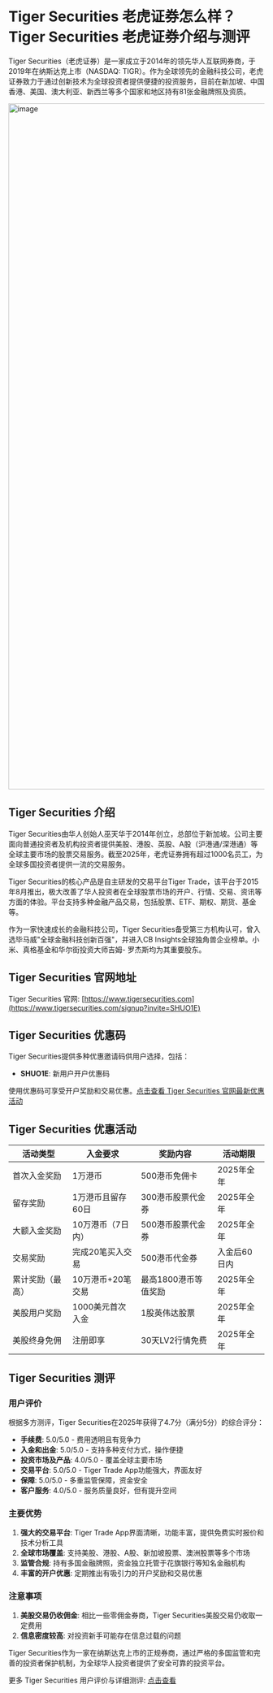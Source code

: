 # Tiger Securities 老虎证券怎么样？Tiger Securities 老虎证券介绍与测评

Tiger Securities（老虎证券）是一家成立于2014年的领先华人互联网券商，于2019年在纳斯达克上市（NASDAQ: TIGR）。作为全球领先的金融科技公司，老虎证券致力于通过创新技术为全球投资者提供便捷的投资服务，目前在新加坡、中国香港、美国、澳大利亚、新西兰等多个国家和地区持有81张金融牌照及资质。

<img width="3306" height="1351" alt="image" src="https://github.com/user-attachments/assets/577bb73f-b61a-451e-9651-4545772d6d72" />

## Tiger Securities 介绍

Tiger Securities由华人创始人巫天华于2014年创立，总部位于新加坡。公司主要面向普通投资者及机构投资者提供美股、港股、英股、A股（沪港通/深港通）等全球主要市场的股票交易服务。截至2025年，老虎证券拥有超过1000名员工，为全球多国投资者提供一流的交易服务。

Tiger Securities的核心产品是自主研发的交易平台Tiger Trade，该平台于2015年8月推出，极大改善了华人投资者在全球股票市场的开户、行情、交易、资讯等方面的体验。平台支持多种金融产品交易，包括股票、ETF、期权、期货、基金等。

作为一家快速成长的金融科技公司，Tiger Securities备受第三方机构认可，曾入选毕马威"全球金融科技创新百强"，并进入CB Insights全球独角兽企业榜单。小米、真格基金和华尔街投资大师吉姆- 罗杰斯均为其重要股东。

## Tiger Securities 官网地址

Tiger Securities 官网: [https://www.tigersecurities.com](https://www.tigersecurities.com/signup?invite=SHUO1E)

## Tiger Securities 优惠码

Tiger Securities提供多种优惠邀请码供用户选择，包括：

- **SHUO1E**: 新用户开户优惠码

使用优惠码可享受开户奖励和交易优惠。[点击查看 Tiger Securities 官网最新优惠活动](https://www.tigersecurities.com/signup?invite=SHUO1E)

## Tiger Securities 优惠活动

| 活动类型 | 入金要求 | 奖励内容 | 活动期限 |
|---------|----------|----------|----------|
| 首次入金奖励 | 1万港币 | 500港币免佣卡 | 2025年全年 |
| 留存奖励 | 1万港币且留存60日 | 300港币股票代金券 | 2025年全年 |
| 大额入金奖励 | 10万港币（7日内） | 500港币股票代金券 | 2025年全年 |
| 交易奖励 | 完成20笔买入交易 | 500港币代金券 | 入金后60日内 |
| 累计奖励（最高） | 10万港币+20笔交易 | 最高1800港币等值奖励 | 2025年全年 |
| 美股用户奖励 | 1000美元首次入金 | 1股英伟达股票 | 2025年全年 |
| 美股终身免佣 | 注册即享 | 30天LV2行情免费 | 2025年全年 |

## Tiger Securities 测评

### 用户评价

根据多方测评，Tiger Securities在2025年获得了4.7分（满分5分）的综合评分：

- **手续费**: 5.0/5.0 - 费用透明且有竞争力
- **入金和出金**: 5.0/5.0 - 支持多种支付方式，操作便捷
- **投资市场及产品**: 4.0/5.0 - 覆盖全球主要市场
- **交易平台**: 5.0/5.0 - Tiger Trade App功能强大，界面友好
- **保障**: 5.0/5.0 - 多重监管保障，资金安全
- **客户服务**: 4.0/5.0 - 服务质量良好，但有提升空间

### 主要优势

1. **强大的交易平台**: Tiger Trade App界面清晰，功能丰富，提供免费实时报价和技术分析工具
2. **全球市场覆盖**: 支持美股、港股、A股、新加坡股票、澳洲股票等多个市场
3. **监管合规**: 持有多国金融牌照，资金独立托管于花旗银行等知名金融机构
4. **丰富的开户优惠**: 定期推出有吸引力的开户奖励和交易优惠

### 注意事项

1. **美股交易仍收佣金**: 相比一些零佣金券商，Tiger Securities美股交易仍收取一定费用
2. **信息密度较高**: 对投资新手可能存在信息过载的问题

Tiger Securities作为一家在纳斯达克上市的正规券商，通过严格的多国监管和完善的投资者保护机制，为全球华人投资者提供了安全可靠的投资平台。

更多 Tiger Securities 用户评价与详细测评: [点击查看](https://www.tigersecurities.com/signup?invite=SHUO1E)
